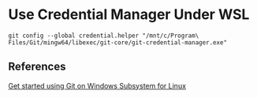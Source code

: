 # Use Credential Manager Under WSL

```
git config --global credential.helper "/mnt/c/Program\ Files/Git/mingw64/libexec/git-core/git-credential-manager.exe"
```

## References

[Get started using Git on Windows Subsystem for Linux](https://docs.microsoft.com/en-us/windows/wsl/tutorials/wsl-git)
